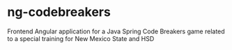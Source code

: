 # ng-codebreakers
Frontend Angular application for a Java Spring Code Breakers game related to a special training for New Mexico State and HSD
